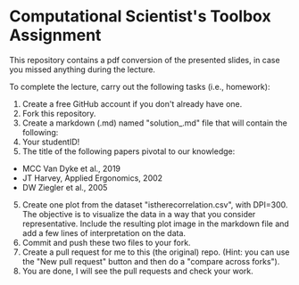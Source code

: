 # Computational Scientist's Toolbox Assignment

This repository contains a pdf conversion of the presented slides, in case you missed anything during the lecture.

To complete the lecture, carry out the following tasks (i.e., homework):

1. Create a free GitHub account if you don't already have one.
2. Fork this repository.
3. Create a markdown (.md) named "solution_<your name>.md" file that will contain the following:
4. Your studentID!
5. The title of the following papers pivotal to our knowledge:
  - MCC Van Dyke et al., 2019
  - JT Harvey, Applied Ergonomics, 2002
  - DW Ziegler et al., 2005
5. Create one plot from the dataset "istherecorrelation.csv", with DPI=300. The objective is to visualize the data in a way that you consider representative. Include the resulting plot image in the markdown file and add a few lines of interpretation on the data.
6. Commit and push these two files to your fork.
7. Create a pull request for me to this (the original) repo. (Hint: you can use the "New pull request" button and then do a "compare across forks").
8. You are done, I will see the pull requests and check your work.
